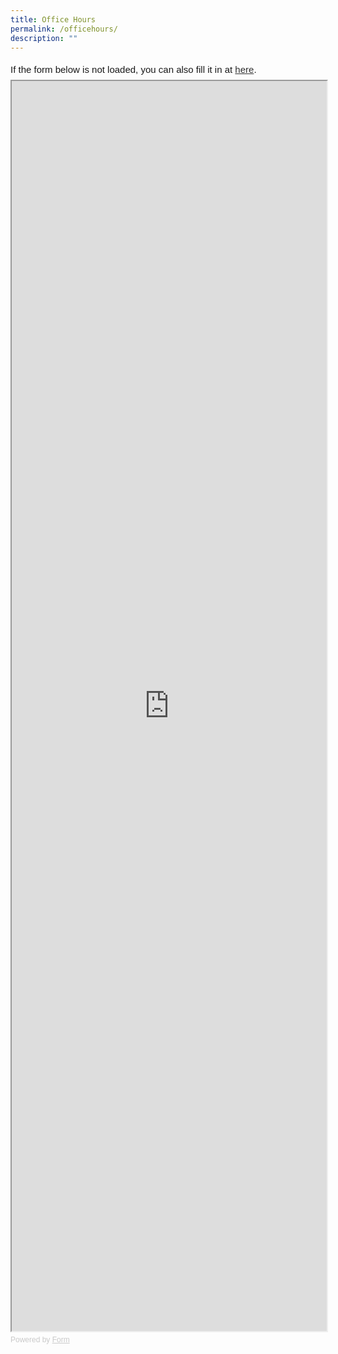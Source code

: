 ```yaml
---
title: Office Hours
permalink: /officehours/
description: ""
---
```

<div style="font-family: Sans-Serif;
    font-size: 15px;
    color: #000;
    opacity: 0.9;
    padding-top: 5px;
    padding-bottom: 8px;">
  If the form below is not loaded, you can also fill it in at
  <a href="https://form.gov.sg/648ae3ea9175ce001153df94">here</a>.
</div>

<!-- Change the width and height values to suit you best -->
<iframe style="width: 100%; height: 2000px" src="https://form.gov.sg/648ae3ea9175ce001153df94" id="iframe"></iframe>

<div style="font-family: Sans-Serif;
    font-size: 12px;
    color: #999;
    opacity: 0.5;
    padding-top: 5px;">
  Powered by <a style="color: #999" href="https://form.gov.sg">Form</a>
</div>
